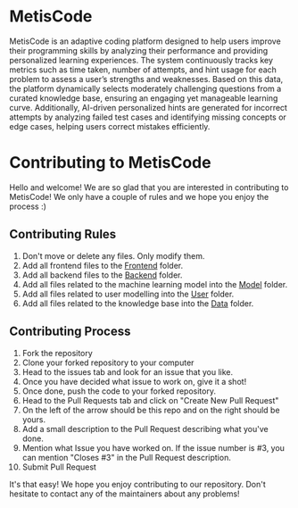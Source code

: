 # MetisCode
MetisCode is an adaptive coding platform designed to help users improve their programming skills by analyzing their performance and providing personalized learning experiences. The system continuously tracks key metrics such as time taken, number of attempts, and hint usage for each problem to assess a user’s strengths and weaknesses. Based on this data, the platform dynamically selects moderately challenging questions from a curated knowledge base, ensuring an engaging yet manageable learning curve. Additionally, AI-driven personalized hints are generated for incorrect attempts by analyzing failed test cases and identifying missing concepts or edge cases, helping users correct mistakes efficiently. 

# Contributing to MetisCode
Hello and welcome! We are so glad that you are interested in contributing to MetisCode!
We only have a couple of rules and we hope you enjoy the process :)

## Contributing Rules
1. Don't move or delete any files. Only modify them.
2. Add all frontend files to the [Frontend](https://github.com/manab-kb/MetisCode/tree/main/Frontend) folder.
3. Add all backend files to the [Backend](https://github.com/manab-kb/MetisCode/tree/main/Backend) folder.
4. Add all files related to the machine learning model into the [Model](https://github.com/manab-kb/MetisCode/tree/main/Model) folder.
5. Add all files related to user modelling into the [User](https://github.com/manab-kb/MetisCode/tree/main/User) folder.
6. Add all files related to the knowledge base into the [Data](https://github.com/manab-kb/MetisCode/tree/main/Data) folder.

## Contributing Process
1. Fork the repository
2. Clone your forked repository to your computer
3. Head to the issues tab and look for an issue that you like.
4. Once you have decided what issue to work on, give it a shot!
5. Once done, push the code to your forked repository.
6. Head to the Pull Requests tab and click on "Create New Pull Request"
7. On the left of the arrow should be this repo and on the right should be yours.
8. Add a small description to the Pull Request describing what you've done.
9. Mention what Issue you have worked on. If the issue number is #3, you can mention "Closes #3" in the Pull Request description.
10. Submit Pull Request

It's that easy! We hope you enjoy contributing to our repository. Don't hesitate to contact any of the maintainers about any problems!
